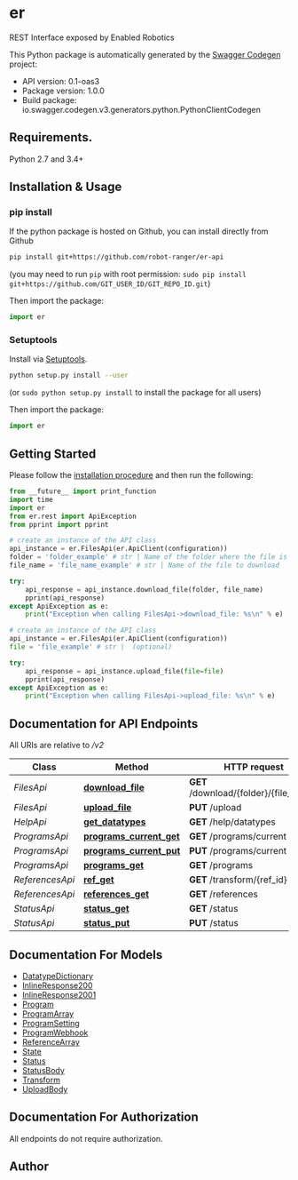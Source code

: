 # er
REST Interface exposed by Enabled Robotics

This Python package is automatically generated by the [Swagger Codegen](https://github.com/swagger-api/swagger-codegen) project:

- API version: 0.1-oas3
- Package version: 1.0.0
- Build package: io.swagger.codegen.v3.generators.python.PythonClientCodegen

## Requirements.

Python 2.7 and 3.4+

## Installation & Usage
### pip install

If the python package is hosted on Github, you can install directly from Github

```sh
pip install git+https://github.com/robot-ranger/er-api
```
(you may need to run `pip` with root permission: `sudo pip install git+https://github.com/GIT_USER_ID/GIT_REPO_ID.git`)

Then import the package:
```python
import er 
```

### Setuptools

Install via [Setuptools](http://pypi.python.org/pypi/setuptools).

```sh
python setup.py install --user
```
(or `sudo python setup.py install` to install the package for all users)

Then import the package:
```python
import er
```

## Getting Started

Please follow the [installation procedure](#installation--usage) and then run the following:

```python
from __future__ import print_function
import time
import er
from er.rest import ApiException
from pprint import pprint

# create an instance of the API class
api_instance = er.FilesApi(er.ApiClient(configuration))
folder = 'folder_example' # str | Name of the folder where the file is located
file_name = 'file_name_example' # str | Name of the file to download

try:
    api_response = api_instance.download_file(folder, file_name)
    pprint(api_response)
except ApiException as e:
    print("Exception when calling FilesApi->download_file: %s\n" % e)

# create an instance of the API class
api_instance = er.FilesApi(er.ApiClient(configuration))
file = 'file_example' # str |  (optional)

try:
    api_response = api_instance.upload_file(file=file)
    pprint(api_response)
except ApiException as e:
    print("Exception when calling FilesApi->upload_file: %s\n" % e)
```

## Documentation for API Endpoints

All URIs are relative to */v2*

Class | Method | HTTP request | Description
------------ | ------------- | ------------- | -------------
*FilesApi* | [**download_file**](docs/FilesApi.md#download_file) | **GET** /download/{folder}/{file_name} | 
*FilesApi* | [**upload_file**](docs/FilesApi.md#upload_file) | **PUT** /upload | 
*HelpApi* | [**get_datatypes**](docs/HelpApi.md#get_datatypes) | **GET** /help/datatypes | 
*ProgramsApi* | [**programs_current_get**](docs/ProgramsApi.md#programs_current_get) | **GET** /programs/current | 
*ProgramsApi* | [**programs_current_put**](docs/ProgramsApi.md#programs_current_put) | **PUT** /programs/current | 
*ProgramsApi* | [**programs_get**](docs/ProgramsApi.md#programs_get) | **GET** /programs | 
*ReferencesApi* | [**ref_get**](docs/ReferencesApi.md#ref_get) | **GET** /transform/{ref_id} | 
*ReferencesApi* | [**references_get**](docs/ReferencesApi.md#references_get) | **GET** /references | 
*StatusApi* | [**status_get**](docs/StatusApi.md#status_get) | **GET** /status | 
*StatusApi* | [**status_put**](docs/StatusApi.md#status_put) | **PUT** /status | 

## Documentation For Models

 - [DatatypeDictionary](docs/DatatypeDictionary.md)
 - [InlineResponse200](docs/InlineResponse200.md)
 - [InlineResponse2001](docs/InlineResponse2001.md)
 - [Program](docs/Program.md)
 - [ProgramArray](docs/ProgramArray.md)
 - [ProgramSetting](docs/ProgramSetting.md)
 - [ProgramWebhook](docs/ProgramWebhook.md)
 - [ReferenceArray](docs/ReferenceArray.md)
 - [State](docs/State.md)
 - [Status](docs/Status.md)
 - [StatusBody](docs/StatusBody.md)
 - [Transform](docs/Transform.md)
 - [UploadBody](docs/UploadBody.md)

## Documentation For Authorization

 All endpoints do not require authorization.


## Author


